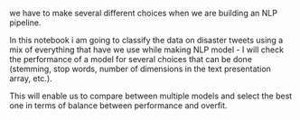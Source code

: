 we have to make several different choices when we are building an NLP pipeline.

In this notebook i am going to classify the data on disaster tweets using a mix of everything that have we use while making NLP model - I will check the performance of a model for several choices that can be done (stemming, stop words, number of dimensions in the text presentation array, etc.).

This will enable us to compare between multiple models and select the best one in terms of balance between performance and overfit.
